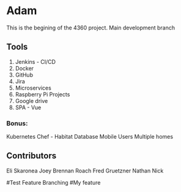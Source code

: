 # Adam
This is the begining of the 4360 project. Main development branch

## Tools
1. Jenkins - CI/CD
2. Docker
3. GitHub
4. Jira
5. Microservices
6. Raspberry Pi Projects
7. Google drive
8. SPA - Vue

### Bonus:
Kubernetes
Chef - Habitat
Database
Mobile
Users
Multiple homes

## Contributors
Eli Skaronea
Joey Brennan
Roach
Fred Gruetzner
Nathan
Nick


#Test Feature Branching
#My feature 
